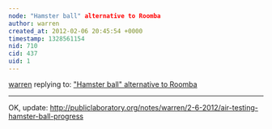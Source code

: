 ```yaml
---
node: "Hamster ball" alternative to Roomba
author: warren
created_at: 2012-02-06 20:45:54 +0000
timestamp: 1328561154
nid: 710
cid: 437
uid: 1
---
```




[warren](../profile/warren) replying to: ["Hamster ball" alternative to Roomba](../notes/warren/1-20-2012/hamster-ball-alternative-roomba)

----
OK, update: http://publiclaboratory.org/notes/warren/2-6-2012/air-testing-hamster-ball-progress